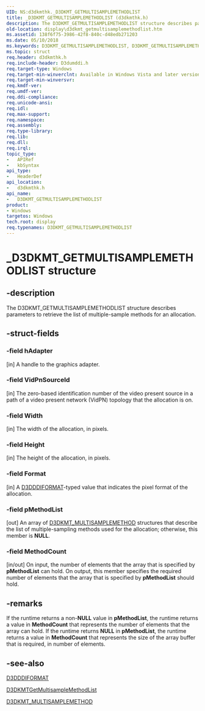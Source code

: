 ```yaml
---
UID: NS:d3dkmthk._D3DKMT_GETMULTISAMPLEMETHODLIST
title: _D3DKMT_GETMULTISAMPLEMETHODLIST (d3dkmthk.h)
description: The D3DKMT_GETMULTISAMPLEMETHODLIST structure describes parameters to retrieve the list of multiple-sample methods for an allocation.
old-location: display\d3dkmt_getmultisamplemethodlist.htm
ms.assetid: 138f6f75-3986-42f8-840c-d48edb271203
ms.date: 05/10/2018
ms.keywords: D3DKMT_GETMULTISAMPLEMETHODLIST, D3DKMT_GETMULTISAMPLEMETHODLIST structure [Display Devices], OpenGL_Structs_ccb62d63-4a70-4fb4-b6db-d8a5e585b222.xml, _D3DKMT_GETMULTISAMPLEMETHODLIST, d3dkmthk/D3DKMT_GETMULTISAMPLEMETHODLIST, display.d3dkmt_getmultisamplemethodlist
ms.topic: struct
req.header: d3dkmthk.h
req.include-header: D3dumddi.h
req.target-type: Windows
req.target-min-winverclnt: Available in Windows Vista and later versions of the Windows operating systems.
req.target-min-winversvr: 
req.kmdf-ver: 
req.umdf-ver: 
req.ddi-compliance: 
req.unicode-ansi: 
req.idl: 
req.max-support: 
req.namespace: 
req.assembly: 
req.type-library: 
req.lib: 
req.dll: 
req.irql: 
topic_type:
-	APIRef
-	kbSyntax
api_type:
-	HeaderDef
api_location:
-	d3dkmthk.h
api_name:
-	D3DKMT_GETMULTISAMPLEMETHODLIST
product:
- Windows
targetos: Windows
tech.root: display
req.typenames: D3DKMT_GETMULTISAMPLEMETHODLIST
---
```


# _D3DKMT_GETMULTISAMPLEMETHODLIST structure


## -description


The D3DKMT_GETMULTISAMPLEMETHODLIST structure describes parameters to retrieve the list of multiple-sample methods for an allocation.


## -struct-fields




### -field hAdapter

[in] A handle to the graphics adapter.


### -field VidPnSourceId

[in] The zero-based identification number of the video present source in a path of a video present network (VidPN) topology that the allocation is on. 


### -field Width

[in] The width of the allocation, in pixels.


### -field Height

[in] The height of the allocation, in pixels.


### -field Format

[in] A <a href="https://msdn.microsoft.com/library/windows/hardware/ff544312">D3DDDIFORMAT</a>-typed value that indicates the pixel format of the allocation.


### -field pMethodList

[out] An array of <a href="https://msdn.microsoft.com/library/windows/hardware/ff548098">D3DKMT_MULTISAMPLEMETHOD</a> structures that describe the list of multiple-sampling methods used for the allocation; otherwise, this member is <b>NULL</b>.


### -field MethodCount

[in/out] On input, the number of elements that the array that is specified by <b>pMethodList</b> can hold. On output, this member specifies the required number of elements that the array that is specified by <b>pMethodList</b> should hold. 


## -remarks



If the runtime returns a non-<b>NULL</b> value in <b>pMethodList</b>, the runtime returns a value in <b>MethodCount</b> that represents the number of elements that the array can hold. If the runtime returns <b>NULL</b> in <b>pMethodList</b>, the runtime returns a value in <b>MethodCount</b> that represents the size of the array buffer that is required, in number of elements. 




## -see-also




<a href="https://msdn.microsoft.com/library/windows/hardware/ff544312">D3DDDIFORMAT</a>



<a href="https://msdn.microsoft.com/library/windows/hardware/ff546975">D3DKMTGetMultisampleMethodList</a>



<a href="https://msdn.microsoft.com/library/windows/hardware/ff548098">D3DKMT_MULTISAMPLEMETHOD</a>
 

 

